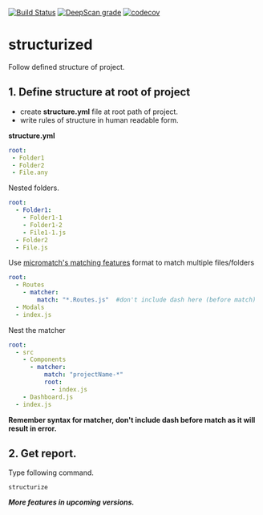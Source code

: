[![Build Status](https://travis-ci.com/Marvin9/structurized.svg?branch=master)](https://travis-ci.com/Marvin9/structurized)
[![DeepScan grade](https://deepscan.io/api/teams/6570/projects/8580/branches/105870/badge/grade.svg)](https://deepscan.io/dashboard#view=project&tid=6570&pid=8580&bid=105870)
[![codecov](https://codecov.io/gh/Marvin9/structurized/branch/master/graph/badge.svg)](https://codecov.io/gh/Marvin9/structurized)

# structurized

Follow defined structure of project.

## 1. Define structure at root of project

  - create **structure.yml** file at root path of project.
  - write rules of structure in human readable form.
  
**structure.yml**

```yaml
root:
 - Folder1
 - Folder2
 - File.any
```

Nested folders.

```yaml
root:
  - Folder1:
    - Folder1-1
    - Folder1-2
    - File1-1.js
  - Folder2
  - File.js
```

Use [micromatch's matching features](https://github.com/micromatch/micromatch#matching-features) format to match multiple files/folders

```yaml
root:
  - Routes
    - matcher:
        match: "*.Routes.js"  #don't include dash here (before match)
  - Modals
  - index.js

```

Nest the matcher

```yaml
root:
  - src
    - Components
      - matcher:
          match: "projectName-*"
          root:
            - index.js
    - Dashboard.js
  - index.js
```

**Remember syntax for matcher, don't include dash before match as it will result in error.**

## 2. Get report.

Type following command.

```
structurize
```

***More features in upcoming versions.***
